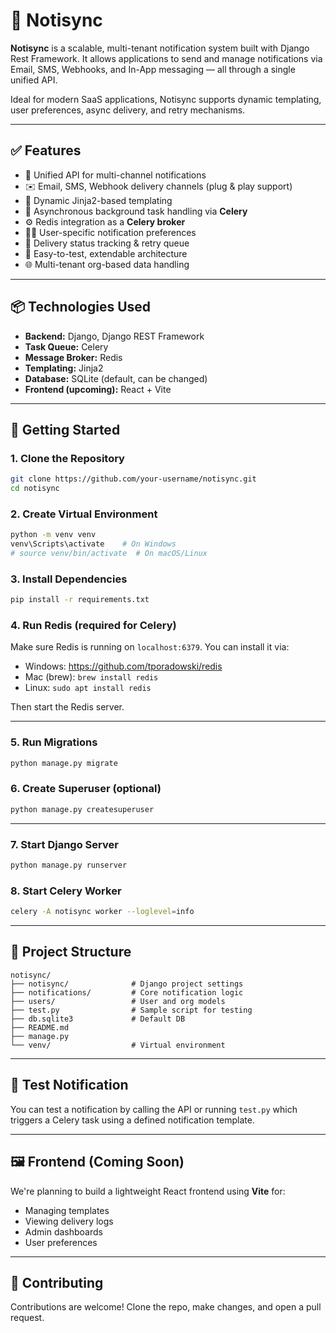 # 📣 Notisync

**Notisync** is a scalable, multi-tenant notification system built with Django Rest Framework. It allows applications to send and manage notifications via Email, SMS, Webhooks, and In-App messaging — all through a single unified API.

Ideal for modern SaaS applications, Notisync supports dynamic templating, user preferences, async delivery, and retry mechanisms.

---

## ✅ Features

- 🔌 Unified API for multi-channel notifications
- ✉️ Email, SMS, Webhook delivery channels (plug & play support)
- 🧩 Dynamic Jinja2-based templating
- 🔁 Asynchronous background task handling via **Celery**
- ⚙️ Redis integration as a **Celery broker**
- 🧑‍💼 User-specific notification preferences
- 🚦 Delivery status tracking & retry queue
- 🧪 Easy-to-test, extendable architecture
- 🌐 Multi-tenant org-based data handling

---

## 📦 Technologies Used

- **Backend:** Django, Django REST Framework
- **Task Queue:** Celery
- **Message Broker:** Redis
- **Templating:** Jinja2
- **Database:** SQLite (default, can be changed)
- **Frontend (upcoming):** React + Vite

---

## 🚀 Getting Started

### 1. Clone the Repository

```bash
git clone https://github.com/your-username/notisync.git
cd notisync
```

### 2. Create Virtual Environment

```bash
python -m venv venv
venv\Scripts\activate    # On Windows
# source venv/bin/activate  # On macOS/Linux
```

### 3. Install Dependencies

```bash
pip install -r requirements.txt
```

### 4. Run Redis (required for Celery)

Make sure Redis is running on `localhost:6379`. You can install it via:

- Windows: https://github.com/tporadowski/redis
- Mac (brew): `brew install redis`
- Linux: `sudo apt install redis`

Then start the Redis server.

---

### 5. Run Migrations

```bash
python manage.py migrate
```

### 6. Create Superuser (optional)

```bash
python manage.py createsuperuser
```

---

### 7. Start Django Server

```bash
python manage.py runserver
```

### 8. Start Celery Worker

```bash
celery -A notisync worker --loglevel=info
```

---

## 📂 Project Structure

```
notisync/
├── notisync/              # Django project settings
├── notifications/         # Core notification logic
├── users/                 # User and org models
├── test.py                # Sample script for testing
├── db.sqlite3             # Default DB
├── README.md
├── manage.py
└── venv/                  # Virtual environment
```

---

## 🧪 Test Notification

You can test a notification by calling the API or running `test.py` which triggers a Celery task using a defined notification template.

---

## 🖼️ Frontend (Coming Soon)

We're planning to build a lightweight React frontend using **Vite** for:

- Managing templates
- Viewing delivery logs
- Admin dashboards
- User preferences

---

## 🧠 Contributing

Contributions are welcome! Clone the repo, make changes, and open a pull request.
